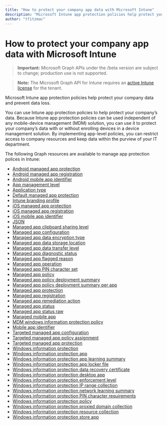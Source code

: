 ---title: "How to protect your company app data with Microsoft Intune"description: "Microsoft Intune app protection policies help protect your company data and prevent data loss."author: "tfitzmac"---# How to protect your company app data with Microsoft Intune> **Important:** Microsoft Graph APIs under the /beta version are subject to change; production use is not supported.> **Note:** The Microsoft Graph API for Intune requires an [active Intune license](https://go.microsoft.com/fwlink/?linkid=839381) for the tenant.Microsoft Intune app protection policies help protect your company data and prevent data loss.You can use Intune app protection policies to help protect your company’s data. Because Intune app protection policies can be used independent of any mobile-device management (MDM) solution, you can use it to protect your company’s data with or without enrolling devices in a device management solution. By implementing app-level policies, you can restrict access to company resources and keep data within the purview of your IT department.The following Graph resources are available to manage app protection polices in Intune:- [Android managed app protection](intune-mam-androidmanagedappprotection.md)- [Android managed app registration](intune-mam-androidmanagedappregistration.md)- [Android mobile app identifier](intune-mam-androidmobileappidentifier.md)- [App management level](intune-mam-appmanagementlevel.md)- [Application type](intune-wip-applicationtype.md)- [Default managed app protection](intune-mam-defaultmanagedappprotection.md)- [Intune branding profile](intune-wip-intunebrandingprofile.md)- [iOS managed app protection](intune-mam-iosmanagedappprotection.md)- [iOS managed app registration](intune-mam-iosmanagedappregistration.md)- [iOS mobile app identifier](intune-mam-iosmobileappidentifier.md)- [JSON](intune-mam-json.md)- [Managed app clipboard sharing level](intune-mam-managedappclipboardsharinglevel.md)- [Managed app configuration](intune-mam-managedappconfiguration.md)- [Managed app data encryption type](intune-mam-managedappdataencryptiontype.md)- [Managed app data storage location](intune-mam-managedappdatastoragelocation.md)- [Managed app data transfer level](intune-mam-managedappdatatransferlevel.md)- [Managed app diagnostic status](intune-mam-managedappdiagnosticstatus.md)- [Managed app flagged reason](intune-mam-managedappflaggedreason.md)- [Managed app operation](intune-mam-managedappoperation.md)- [Managed app PIN character set](intune-mam-managedapppincharacterset.md)- [Managed app policy](intune-mam-managedapppolicy.md)- [Managed app policy deployment summary](intune-mam-managedapppolicydeploymentsummary.md)- [Managed app policy deployment summary per app](intune-mam-managedapppolicydeploymentsummaryperapp.md)- [Managed app protection](intune-mam-managedappprotection.md)- [Managed app registration](intune-mam-managedappregistration.md)- [Managed app remediation action](intune-mam-managedappremediationaction.md)- [Managed app status](intune-mam-managedappstatus.md)- [Managed app status raw](intune-mam-managedappstatusraw.md)- [Managed mobile app](intune-mam-managedmobileapp.md)- [MDM windows information protection policy](intune-mam-mdmwindowsinformationprotectionpolicy.md)- [Mobile app identifier](intune-mam-mobileappidentifier.md)- [Targeted managed app configuration](intune-mam-targetedmanagedappconfiguration.md)- [Targeted managed app policy assignment](intune-mam-targetedmanagedapppolicyassignment.md)- [Targeted managed app protection](intune-mam-targetedmanagedappprotection.md)- [Windows information protection](intune-mam-windowsinformationprotection.md)- [Windows information protection app](intune-mam-windowsinformationprotectionapp.md)- [Windows information protection app learning summary](intune-wip-windowsinformationprotectionapplearningsummary.md)- [Windows information protection app locker file](intune-mam-windowsinformationprotectionapplockerfile.md)- [Windows information protection data recovery certificate](intune-mam-windowsinformationprotectiondatarecoverycertificate.md)- [Windows information protection desktop app](intune-mam-windowsinformationprotectiondesktopapp.md)- [Windows information protection enforcement level](intune-mam-windowsinformationprotectionenforcementlevel.md)- [Windows information protection IP range collection](intune-mam-windowsinformationprotectioniprangecollection.md)- [Windows information protection network learning summary](intune-wip-windowsinformationprotectionnetworklearningsummary.md)- [Windows information protection PIN character requirements](intune-mam-windowsinformationprotectionpincharacterrequirements.md)- [Windows information protection policy](intune-mam-windowsinformationprotectionpolicy.md)- [Windows information protection proxied domain collection](intune-mam-windowsinformationprotectionproxieddomaincollection.md)- [Windows information protection resource collection](intune-mam-windowsinformationprotectionresourcecollection.md)- [Windows information protection store app](intune-mam-windowsinformationprotectionstoreapp.md)